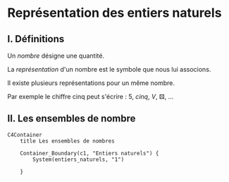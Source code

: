 # Représentation des entiers naturels

## I. Définitions

Un *nombre* désigne une quantité.

La *représentation* d'un nombre est le symbole que nous lui associons.

Il existe plusieurs représentations pour un même nombre.

Par exemple le chiffre cinq peut s'écrire : $5$, $cinq$, $V$, ⚄, ...

## II. Les ensembles de nombre

```mermaid
C4Container
    title Les ensembles de nombres

    Container_Boundary(c1, "Entiers naturels") {
        System(entiers_naturels, "1")

    }

```